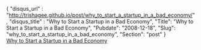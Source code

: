 {
 "disqus_url" : "http://trishagee.github.io/post/why_to_start_a_startup_in_a_bad_economy/",
 "disqus_title" : "Why to Start a Startup in a Bad Economy",
 "Title": "Why to Start a Startup in a Bad Economy",
 "Pubdate": "2008-12-18",
 "Slug": "why_to_start_a_startup_in_a_bad_economy",
 "Section": "post"
}
<br /><a href="http://www.paulgraham.com/badeconomy.html">Why to Start a Startup in a Bad Economy</a>
